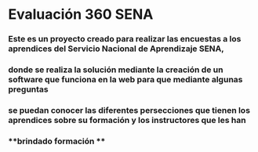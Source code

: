 # Evaluación 360 SENA

### **Este es un proyecto creado para realizar las encuestas a los aprendices del Servicio Nacional de Aprendizaje SENA,**
### **donde se realiza la solución mediante la creación de un software que funciona en la web para que mediante algunas preguntas**
### **se puedan conocer las diferentes persecciones que tienen los aprendices sobre su formación y los instructores que les han**
### **brindado formación **
